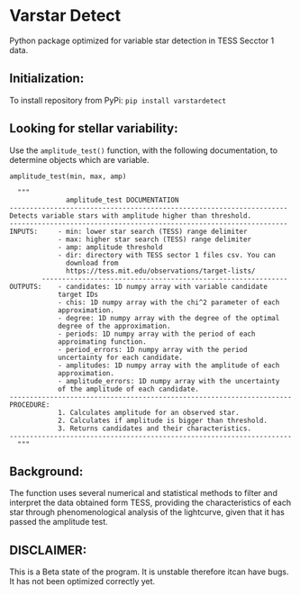 Varstar Detect
==============

Python package optimized for variable star detection in TESS Secctor 1
data.

 Initialization:
--------------------

To install repository from PyPi: `pip install varstardetect`

 Looking for stellar variability:
-------------------------------------

Use the `amplitude_test()` function, with the following documentation,
to determine objects which are variable.

    amplitude_test(min, max, amp)

      """
                  amplitude_test DOCUMENTATION
    ---------------------------------------------------------------------
    Detects variable stars with amplitude higher than threshold.
    ---------------------------------------------------------------------
    INPUTS:     - min: lower star search (TESS) range delimiter
                - max: higher star search (TESS) range delimiter
                - amp: amplitude threshold
                - dir: directory with TESS sector 1 files csv. You can
                  download from
                  https://tess.mit.edu/observations/target-lists/
            -------------------------------------------------------------
    OUTPUTS:    - candidates: 1D numpy array with variable candidate
                target IDs
                - chis: 1D numpy array with the chi^2 parameter of each
                approximation.
                - degree: 1D numpy array with the degree of the optimal
                degree of the approximation.
                - periods: 1D numpy array with the period of each
                approimating function.
                - period_errors: 1D numpy array with the period
                uncertainty for each candidate.
                - amplitudes: 1D numpy array with the amplitude of each
                approximation.
                - amplitude_errors: 1D numpy array with the uncertainty
                of the amplitude of each candidate.
    ----------------------------------------------------------------------
    PROCEDURE:
                1. Calculates amplitude for an observed star.
                2. Calculates if amplitude is bigger than threshold.
                3. Returns candidates and their characteristics.
    ----------------------------------------------------------------------
      """

Background:
-----------

The function uses several numerical and statistical methods to filter
and interpret the data obtained form TESS, providing the characteristics
of each star through phenomenological analysis of the lightcurve, given
that it has passed the amplitude test.

DISCLAIMER:
-----------

This is a Beta state of the program. It is unstable therefore itcan have 
bugs. It has not been optimized correctly yet.




